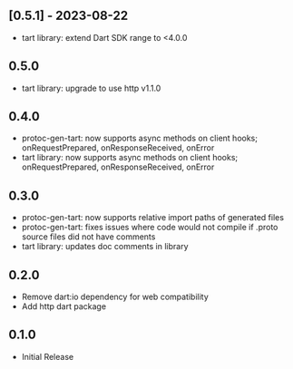 ## [0.5.1] - 2023-08-22
* tart library: extend Dart SDK range to <4.0.0

## 0.5.0
* tart library: upgrade to use http v1.1.0

## 0.4.0
* protoc-gen-tart: now supports async methods on client hooks; onRequestPrepared, onResponseReceived, onError
* tart library: now supports async methods on client hooks; onRequestPrepared, onResponseReceived, onError

## 0.3.0
* protoc-gen-tart:  now supports relative import paths of generated files
* protoc-gen-tart:  fixes issues where code would not compile if .proto source files did not have comments
* tart library:	    updates doc comments in library

## 0.2.0
* Remove dart:io dependency for web compatibility
* Add http dart package

## 0.1.0
* Initial Release
